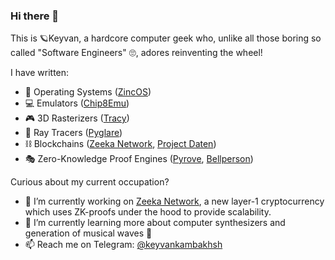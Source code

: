 ### Hi there 👋

This is 🪐Keyvan, a hardcore computer geek who, unlike all those boring so called "Software Engineers" 🙄, adores reinventing the wheel!

I have written:
 - 🐧 Operating Systems ([ZincOS](https://github.com/keyvank/zincos))
 - 💻 Emulators ([Chip8Emu](https://github.com/keyvank/chip8emu))
 - 🎮 3D Rasterizers ([Tracy](https://github.com/keyvank/tracy))
 - 🎱 Ray Tracers ([Pyglare](https://github.com/keyvank/pyglare))
 - ⛓️ Blockchains ([Zeeka Network](https://github.com/zeeka-network/bazuka), [Project Daten](https://github.com/xdtlab/pydaten))
 - 🎭 Zero-Knowledge Proof Engines ([Pyrove](https://github.com/keyvank/pyrove), [Bellperson](https://github.com/filecoin-project/bellperson))

Curious about my current occupation?

- 🔭 I’m currently working on [Zeeka Network](https://zeeka.io), a new layer-1 cryptocurrency which uses ZK-proofs under the hood to provide scalability.
- 🌱 I’m currently learning more about computer synthesizers and generation of musical waves 🎵
- 📫 Reach me on Telegram: [@keyvankambakhsh](https://t.me/keyvankambakhsh)
